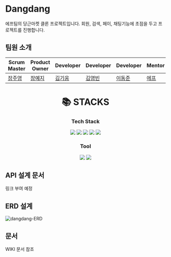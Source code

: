 # Dangdang
에프팀의 당근마켓 클론 프로젝트입니다. 회원, 검색, 페이, 채팅기능에 초점을 두고 프로젝트를 진행합니다.
## 팀원 소개
Scrum Master|Product Owner|Developer|Developer|Developer|Mentor|Sub-Mentor
---|---|---|---|---|---|---|
[장주영](https://github.com/orgs/BE-03-Dangdang/people/cloudwi)|[장예지](https://github.com/yeeeze)|[김기웅](https://github.com/kivv00ng)|[김영빈](https://github.com/ybkim-dev)|[이동준](https://github.com/Albatross3)|[에프](https://github.com/lleellee0)|[김수빈](https://github.com/kimziou77)

<div align=center><h1>📚 STACKS</h1></div>

<div align=center> 
  <h3> Tech Stack </h3>
  <img src="https://img.shields.io/badge/java-007396?style=for-the-badge&logo=java&logoColor=white"> 
  <img src="https://img.shields.io/badge/mysql-4479A1?style=for-the-badge&logo=mysql&logoColor=white"> 
  <img src="https://img.shields.io/badge/springboot-6DB33F?style=for-the-badge&logo=springboot&logoColor=white"> 
  <img src="https://img.shields.io/badge/spring data jpa-6DB33F?style=for-the-badge&logo=spring&logoColor=white"> 
  <img src="https://img.shields.io/badge/gradle-02303A?style=for-the-badge&logo=gradle&logoColor=white"> 
  
  <br>
  <h3> Tool </h3>
  <img src="https://img.shields.io/badge/notion-000000?style=for-the-badge&logo=notion&logoColor=white"> 
  <img src="https://img.shields.io/badge/jira software-0052CC?style=for-the-badge&logo=jirasoftware&logoColor=white"> 

  
</div>

## API 설계 문서
링크 부여 예정


## ERD 설계

![dangdang-ERD](https://user-images.githubusercontent.com/43260658/216890703-f4f1677e-80b0-44f0-a922-1c93eb2c725f.png)
## 문서
WIKI 문서 참조
